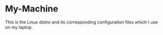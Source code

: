 # My-Machine
This is the Linux distro and its corresponding configuration files which I use on my laptop.
